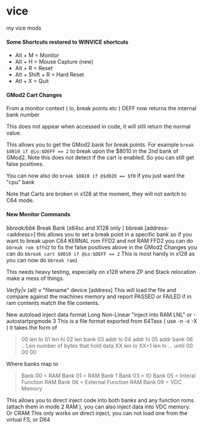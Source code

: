 # vice
 my vice mods


#### Some Shortcuts restored to WINVICE shortcuts
- Alt + M = Monitor
- Alt + H = Mouse Capture (new)
- Alt + R = Reset
- Alt + Shift + R = Hard Reset
- Atl + X = Quit

#### GMod2 Cart Changes
From a monitor context ( io, break points etc ) DEFF now returns the internal bank number 

This does not appear when accessed in code, it will still return the normal value. 

This allows you to get the GMod2 bank for break points. 
For example `break $8010 if @io:$DEFF == 2` to break upon the $8010 in the 2nd bank of GMod2. Note this does not detect if the cart is enabled. So you can still get false positives.

You can now also do 
`break $0810 if @$d020 == $f0` if you just want the "cpu" bank

Note that Carts are broken in x128 at the moment, they will not switch to C64 mode.

#### New Monitor Commands
_bbreak/bbk_ Break Bank (x64sc and X128 only )
bbreak <bankname> [address-\<address>] <condition>
this allows you to set a break point in a specific bank
so if you want to break upon C64 KERNAL rom FFD2 and not RAM FFD2 you can do
`bbreak rom $ffd2`
to fix the false positives above in the GMod2 Changes you can do
`bbreak cart $8010 if @io:$DEFF == 2`
This is most handy in x128 as you can now do
`bbreak ram1`

This needs heavy testing, especially on x128 where ZP and Stack relocation make a mess 
of things.

_Verfiy|v_ (all)
v "filename" device [address]
This will load the file and compare against the machines memory and report PASSED or
FAILED if in ram contents match the file contents. 

New autoload inject data format Long Non-Linear 
"inject into RAM LNL" or -autostartprgmode 3
This is a file format exported from 64Tass ( use -n -x -X ) 
it takes the form of 

>    00 len lo
    01 len hi
    02 len bank
    03 addr lo
    04 addr hi
    05 addr bank
    06 .. Len number of bytes that hold data
    XX len lo
    XX+1 len hi
    ...
    until 
    00
    00
    00

Where banks map to

>    Bank 00 = RAM
    Bank 01 = RAM Bank 1
    Bank 03 = IO
    Bank 05 = Interal Function RAM
    Bank 06 = External Function RAM
    Bank 09 = VDC Memory

This allows you to direct inject code into both banks and any function roms
(attach them in mode 2 RAM ), you can also inject data into VDC memory. Or CRAM
This only works on direct inject, you can not load one from the virtual FS, or D64
